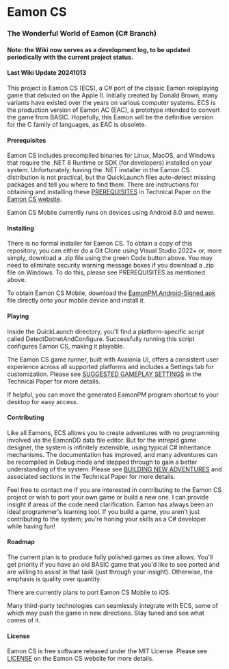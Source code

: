 # Eamon CS
### The Wonderful World of Eamon (C# Branch)

#### Note: the Wiki now serves as a development log, to be updated periodically with the current project status.

#### Last Wiki Update 20241013

This project is Eamon CS (ECS), a C# port of the classic Eamon roleplaying game that debuted on the Apple II.  Initially created by Donald Brown, many variants have existed over the years on various computer systems.  ECS is the production version of Eamon AC (EAC), a prototype intended to convert the game from BASIC.  Hopefully, this Eamon will be the definitive version for the C family of languages, as EAC is obsolete.

#### Prerequisites

Eamon CS includes precompiled binaries for Linux, MacOS, and Windows that require the .NET 8 Runtime or SDK (for developers) installed on your system.  Unfortunately, having the .NET installer in the Eamon CS distribution is not practical, but the QuickLaunch files auto-detect missing packages and tell you where to find them.  There are instructions for obtaining and installing these [PREREQUISITES](https://TheRealEamonCS.github.io/pages/TechnicalPaper/TechnicalPaper.html#ECSTP2) in Technical Paper on the [Eamon CS website](https://TheRealEamonCS.github.io).

Eamon CS Mobile currently runs on devices using Android 8.0 and newer.

#### Installing

There is no formal installer for Eamon CS.  To obtain a copy of this repository, you can either do a Git Clone using Visual Studio 2022+ or, more simply, download a .zip file using the green Code button above.  You may need to eliminate security warning message boxes if you download a .zip file on Windows.  To do this, please see PREREQUISITES as mentioned above.

To obtain Eamon CS Mobile, download the [EamonPM.Android-Signed.apk](https://github.com/TheRealEamonCS/Eamon-CS-Misc/tree/master/System/Bin) file directly onto your mobile device and install it.

#### Playing

Inside the QuickLaunch directory, you'll find a platform-specific script called DetectDotnetAndConfigure.  Successfully running this script configures Eamon CS, making it playable. 

The Eamon CS game runner, built with Avalonia UI, offers a consistent user experience across all supported platforms and includes a Settings tab for customization.  Please see [SUGGESTED GAMEPLAY SETTINGS](https://TheRealEamonCS.github.io/pages/TechnicalPaper/TechnicalPaper.html#ECSTP6) in the Technical Paper for more details.

If helpful, you can move the generated EamonPM program shortcut to your desktop for easy access.

#### Contributing

Like all Eamons, ECS allows you to create adventures with no programming involved via the EamonDD data file editor.  But for the intrepid game designer, the system is infinitely extensible, using typical C# inheritance mechanisms.  The documentation has improved, and many adventures can be recompiled in Debug mode and stepped through to gain a better understanding of the system.  Please see [BUILDING NEW ADVENTURES](https://TheRealEamonCS.github.io/pages/TechnicalPaper/TechnicalPaper.html#ECSTP10) and associated sections in the Technical Paper for more details.

Feel free to contact me if you are interested in contributing to the Eamon CS project or wish to port your own game or build a new one.  I can provide insight if areas of the code need clarification.  Eamon has always been an ideal programmer's learning tool.  If you build a game, you aren't just contributing to the system; you're honing your skills as a C# developer while having fun!

#### Roadmap

The current plan is to produce fully polished games as time allows.  You'll get priority if you have an old BASIC game that you'd like to see ported and are willing to assist in that task (just through your insight).  Otherwise, the emphasis is quality over quantity.

There are currently plans to port Eamon CS Mobile to iOS.

Many third-party technologies can seamlessly integrate with ECS, some of which may push the game in new directions.  Stay tuned and see what comes of it.

#### License

Eamon CS is free software released under the MIT License.  Please see [LICENSE](https://TheRealEamonCS.github.io/pages/LICENSE.html) on the Eamon CS website for more details.

